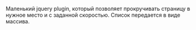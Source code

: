Маленький jquery plugin, который позволяет прокручивать страницу в нужное место и с заданной скоростью. Список передается в виде массива.